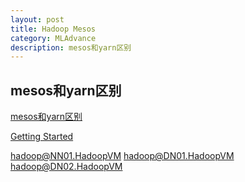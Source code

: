 ```yaml
---
layout: post
title: Hadoop Mesos
category: MLAdvance
description: mesos和yarn区别
---
```

## mesos和yarn区别

[mesos和yarn区别](http://blog.csdn.net/xinghun_4/article/details/47907161)

[Getting Started](http://mesos.apache.org/gettingstarted/)

hadoop@NN01.HadoopVM
hadoop@DN01.HadoopVM
hadoop@DN02.HadoopVM
